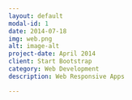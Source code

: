 ```yaml
---
layout: default
modal-id: 1
date: 2014-07-18
img: web.png
alt: image-alt
project-date: April 2014
client: Start Bootstrap
category: Web Development
description: Web Responsive Apps 

---
```

